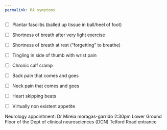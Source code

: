```yaml
---
permalink: RA symptoms
---
```

- [ ] Plantar fasciitis (balled up tissue in ball/heel of foot) 
- [ ] Shortness of breath after very light exercise 
- [ ] Shortness of breath at rest (“forgetting” to breathe)
- [ ] Tingling in side of thumb with wrist pain
- [ ] Chronic calf cramp 
- [ ] Back pain that comes and goes 
- [ ] Neck pain that comes and goes 
- [ ] Heart skipping beats 
- [ ] Virtually non existent appetite 


Neurology appointment:
Dr Mireia moragas-garrido 
2:30pm
Lower Ground Floor of the Dept of clinical neurosciences (DCN)
Telford Road entrance